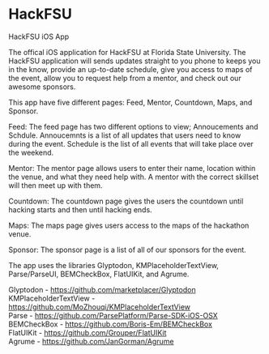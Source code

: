 <h1>HackFSU</h1>

HackFSU iOS App

The offical iOS application for HackFSU at Florida State University. The HackFSU application will sends updates straight to you phone to keeps you in the know, provide an up-to-date schedule, give you access to maps of the event, allow you to request help from a mentor, and check out our awesome sponsors.

This app have five different pages: Feed, Mentor, Countdown, Maps, and Sponsor. 

Feed: The feed page has two different options to view; Annoucements and Schdule. Annoucemnts is a list of all updates that users need to know during the event. Schedule is the list of all events that will take place over the weekend.

Mentor: The mentor page allows users to enter their name, location within the venue, and what they need help with. A mentor with the correct skillset will then meet up with them. 

Countdown: The countdown page gives the users the countdown until hacking starts and then until hacking ends.  

Maps: The maps page gives users access to the maps of the hackathon venue. 

Sponsor: The sponsor page is a list of all of our sponsors for the event. 

The app uses the libraries Glyptodon, KMPlaceholderTextView, Parse/ParseUI, BEMCheckBox, FlatUIKit, and Agrume. 

Glyptodon - https://github.com/marketplacer/Glyptodon <br />
KMPlaceholderTextView - https://github.com/MoZhouqi/KMPlaceholderTextView  <br />
Parse - https://github.com/ParsePlatform/Parse-SDK-iOS-OSX  <br />
BEMCheckBox - https://github.com/Boris-Em/BEMCheckBox  <br />
FlatUIKit - https://github.com/Grouper/FlatUIKit  <br />
Agrume - https://github.com/JanGorman/Agrume  

